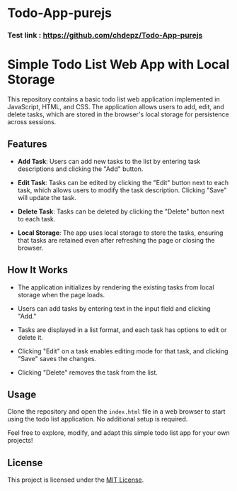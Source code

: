 # Todo-App-purejs
### Test link : https://github.com/chdepz/Todo-App-purejs
# Simple Todo List Web App with Local Storage

This repository contains a basic todo list web application implemented in JavaScript, HTML, and CSS. The application allows users to add, edit, and delete tasks, which are stored in the browser's local storage for persistence across sessions.

## Features

- **Add Task**: Users can add new tasks to the list by entering task descriptions and clicking the "Add" button.

- **Edit Task**: Tasks can be edited by clicking the "Edit" button next to each task, which allows users to modify the task description. Clicking "Save" will update the task.

- **Delete Task**: Tasks can be deleted by clicking the "Delete" button next to each task.

- **Local Storage**: The app uses local storage to store the tasks, ensuring that tasks are retained even after refreshing the page or closing the browser.

## How It Works

- The application initializes by rendering the existing tasks from local storage when the page loads.

- Users can add tasks by entering text in the input field and clicking "Add."

- Tasks are displayed in a list format, and each task has options to edit or delete it.

- Clicking "Edit" on a task enables editing mode for that task, and clicking "Save" saves the changes.

- Clicking "Delete" removes the task from the list.

## Usage

Clone the repository and open the `index.html` file in a web browser to start using the todo list application. No additional setup is required.

Feel free to explore, modify, and adapt this simple todo list app for your own projects!

## License

This project is licensed under the [MIT License](LICENSE).

